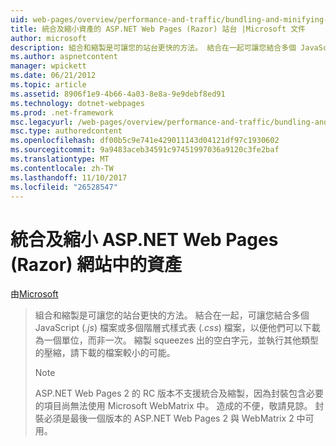 ```yaml
---
uid: web-pages/overview/performance-and-traffic/bundling-and-minifying-assets-in-an-aspnet-web-pages-razor-site
title: 統合及縮小資產的 ASP.NET Web Pages (Razor) 站台 |Microsoft 文件
author: microsoft
description: 組合和縮製是可讓您的站台更快的方法。 結合在一起可讓您結合多個 JavaScript (.js) 檔案或多個階層式樣式表 （...
ms.author: aspnetcontent
manager: wpickett
ms.date: 06/21/2012
ms.topic: article
ms.assetid: 8906f1e9-4b66-4a03-8e8a-9e9debf8ed91
ms.technology: dotnet-webpages
ms.prod: .net-framework
msc.legacyurl: /web-pages/overview/performance-and-traffic/bundling-and-minifying-assets-in-an-aspnet-web-pages-razor-site
msc.type: authoredcontent
ms.openlocfilehash: df00b5c9e741e429011143d04121df97c1930602
ms.sourcegitcommit: 9a9483aceb34591c97451997036a9120c3fe2baf
ms.translationtype: MT
ms.contentlocale: zh-TW
ms.lasthandoff: 11/10/2017
ms.locfileid: "26528547"
---
```

<a name="bundling-and-minifying-assets-in-an-aspnet-web-pages-razor-site"></a>統合及縮小 ASP.NET Web Pages (Razor) 網站中的資產
====================
由[Microsoft](https://github.com/microsoft)

> 組合和縮製是可讓您的站台更快的方法。 結合在一起，可讓您結合多個 JavaScript (*.js*) 檔案或多個階層式樣式表 (*.css*) 檔案，以便他們可以下載為一個單位，而非一次。 縮製 squeezes 出的空白字元，並執行其他類型的壓縮，請下載的檔案較小的可能。
> 
> > [!NOTE]
> > ASP.NET Web Pages 2 的 RC 版本不支援統合及縮製，因為封裝包含必要的項目尚無法使用 Microsoft WebMatrix 中。 造成的不便，敬請見諒。 封裝必須是最後一個版本的 ASP.NET Web Pages 2 與 WebMatrix 2 中可用。
